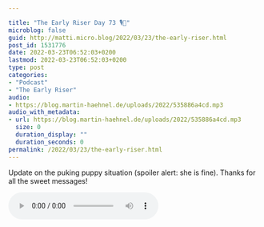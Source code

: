 ```yaml
---

title: "The Early Riser Day 73 🎙🌅"
microblog: false
guid: http://matti.micro.blog/2022/03/23/the-early-riser.html
post_id: 1531776
date: 2022-03-23T06:52:03+0200
lastmod: 2022-03-23T06:52:03+0200
type: post
categories:
- "Podcast"
- "The Early Riser"
audio:
- https://blog.martin-haehnel.de/uploads/2022/535886a4cd.mp3
audio_with_metadata:
- url: https://blog.martin-haehnel.de/uploads/2022/535886a4cd.mp3
  size: 0
  duration_display: ""
  duration_seconds: 0
permalink: /2022/03/23/the-early-riser.html
---
```

Update on the puking puppy situation (spoiler alert: she is fine). Thanks for all the sweet messages!

<audio controls="controls" src="https://blog.martin-haehnel.de/uploads/2022/535886a4cd.mp3" preload="metadata" />
